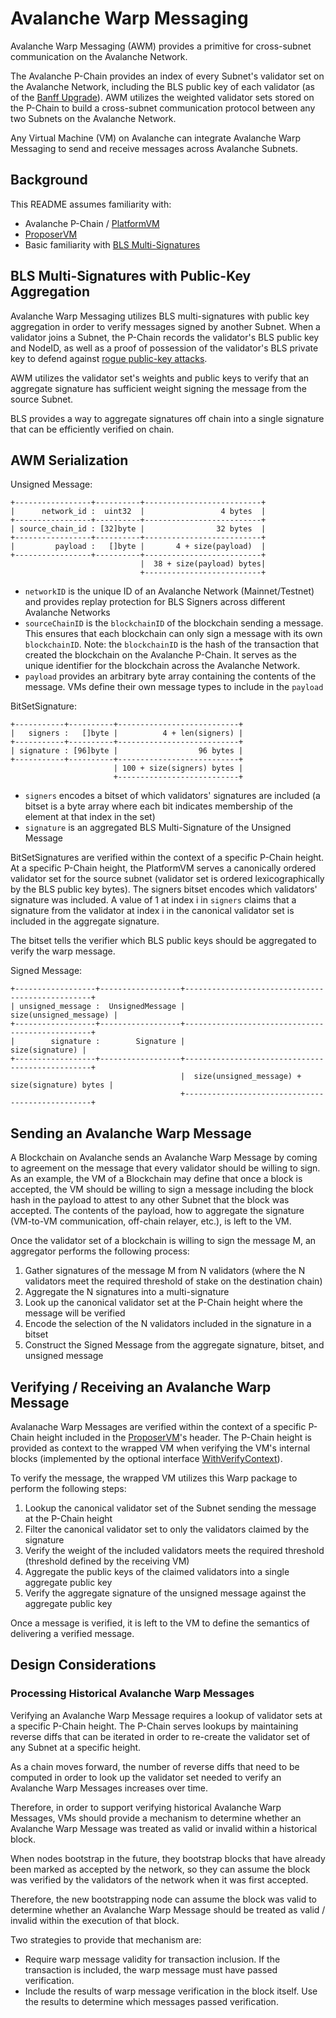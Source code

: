 # Avalanche Warp Messaging

Avalanche Warp Messaging (AWM) provides a primitive for cross-subnet communication on the Avalanche Network.

The Avalanche P-Chain provides an index of every Subnet's validator set on the Avalanche Network, including the BLS public key of each validator (as of the [Banff Upgrade](https://github.com/ava-labs/avalanchego/releases/v1.9.0)). AWM utilizes the weighted validator sets stored on the P-Chain to build a cross-subnet communication protocol between any two Subnets on the Avalanche Network.

Any Virtual Machine (VM) on Avalanche can integrate Avalanche Warp Messaging to send and receive messages across Avalanche Subnets.

## Background

This README assumes familiarity with:

- Avalanche P-Chain / [PlatformVM](../)
- [ProposerVM](../../proposervm/README.md)
- Basic familiarity with [BLS Multi-Signatures](https://crypto.stanford.edu/~dabo/pubs/papers/BLSmultisig.html)

## BLS Multi-Signatures with Public-Key Aggregation

Avalanche Warp Messaging utilizes BLS multi-signatures with public key aggregation in order to verify messages signed by another Subnet. When a validator joins a Subnet, the P-Chain records the validator's BLS public key and NodeID, as well as a proof of possession of the validator's BLS private key to defend against [rogue public-key attacks](https://crypto.stanford.edu/~dabo/pubs/papers/BLSmultisig.html#mjx-eqn-eqaggsame).

AWM utilizes the validator set's weights and public keys to verify that an aggregate signature has sufficient weight signing the message from the source Subnet.

BLS provides a way to aggregate signatures off chain into a single signature that can be efficiently verified on chain.

## AWM Serialization

Unsigned Message:
```
+-----------------+----------+--------------------------+
|      network_id :  uint32  |                 4 bytes  |
+-----------------+----------+--------------------------+
| source_chain_id : [32]byte |                32 bytes  |
+-----------------+----------+--------------------------+
|         payload :   []byte |       4 + size(payload)  |
+-----------------+----------+--------------------------+
                             |  38 + size(payload) bytes|
                             +--------------------------+
```

- `networkID` is the unique ID of an Avalanche Network (Mainnet/Testnet) and provides replay protection for BLS Signers across different Avalanche Networks
- `sourceChainID` is the `blockchainID` of the blockchain sending a message. This ensures that each blockchain can only sign a message with its own `blockchainID`. Note: the `blockchainID` is the hash of the transaction that created the blockchain on the Avalanche P-Chain. It serves as the unique identifier for the blockchain across the Avalanche Network.
- `payload` provides an arbitrary byte array containing the contents of the message. VMs define their own message types to include in the `payload`


BitSetSignature:
```
+-----------+----------+---------------------------+
|   signers :   []byte |          4 + len(signers) |
+-----------+----------+---------------------------+
| signature : [96]byte |                  96 bytes |
+-----------+----------+---------------------------+
                       | 100 + size(signers) bytes |
                       +---------------------------+
```

- `signers` encodes a bitset of which validators' signatures are included (a bitset is a byte array where each bit indicates membership of the element at that index in the set)
- `signature` is an aggregated BLS Multi-Signature of the Unsigned Message

BitSetSignatures are verified within the context of a specific P-Chain height. At a specific P-Chain height, the PlatformVM serves a canonically ordered validator set for the source subnet (validator set is ordered lexicographically by the BLS public key bytes). The signers bitset encodes which validators' signature was included. A value of 1 at index i in `signers` claims that a signature from the validator at index i in the canonical validator set is included in the aggregate signature.

The bitset tells the verifier which BLS public keys should be aggregated to verify the warp message.

Signed Message:
```
+------------------+------------------+-------------------------------------------------+
| unsigned_message :  UnsignedMessage |                          size(unsigned_message) |
+------------------+------------------+-------------------------------------------------+
|        signature :        Signature |                                 size(signature) |
+------------------+------------------+-------------------------------------------------+
                                      |  size(unsigned_message) + size(signature) bytes |
                                      +-------------------------------------------------+
```

## Sending an Avalanche Warp Message

A Blockchain on Avalanche sends an Avalanche Warp Message by coming to agreement on the message that every validator should be willing to sign. As an example, the VM of a Blockchain may define that once a block is accepted, the VM should be willing to sign a message including the block hash in the payload to attest to any other Subnet that the block was accepted. The contents of the payload, how to aggregate the signature (VM-to-VM communication, off-chain relayer, etc.), is left to the VM.

Once the validator set of a blockchain is willing to sign the message M, an aggregator performs the following process:

1. Gather signatures of the message M from N validators (where the N validators meet the required threshold of stake on the destination chain)
2. Aggregate the N signatures into a multi-signature
3. Look up the canonical validator set at the P-Chain height where the message will be verified
4. Encode the selection of the N validators included in the signature in a bitset
5. Construct the Signed Message from the aggregate signature, bitset, and unsigned message

## Verifying / Receiving an Avalanche Warp Message

Avalanache Warp Messages are verified within the context of a specific P-Chain height included in the [ProposerVM](../../proposervm/README.md)'s header. The P-Chain height is provided as context to the wrapped VM when verifying the VM's internal blocks (implemented by the optional interface [WithVerifyContext](../../../snow/engine/snowman/block/block_context_vm.go)).

To verify the message, the wrapped VM utilizes this Warp package to perform the following steps:

1. Lookup the canonical validator set of the Subnet sending the message at the P-Chain height
2. Filter the canonical validator set to only the validators claimed by the signature
3. Verify the weight of the included validators meets the required threshold (threshold defined by the receiving VM)
4. Aggregate the public keys of the claimed validators into a single aggregate public key
5. Verify the aggregate signature of the unsigned message against the aggregate public key

Once a message is verified, it is left to the VM to define the semantics of delivering a verified message.

## Design Considerations

### Processing Historical Avalanche Warp Messages

Verifying an Avalanche Warp Message requires a lookup of validator sets at a specific P-Chain height. The P-Chain serves lookups by maintaining reverse diffs that can be iterated in order to re-create the validator set of any Subnet at a specific height.

As a chain moves forward, the number of reverse diffs that need to be computed in order to look up the validator set needed to verify an Avalanche Warp Messages increases over time.

Therefore, in order to support verifying historical Avalanche Warp Messages, VMs should provide a mechanism to determine whether an Avalanche Warp Message was treated as valid or invalid within a historical block.

When nodes bootstrap in the future, they bootstrap blocks that have already been marked as accepted by the network, so they can assume the block was verified by the validators of the network when it was first accepted.

Therefore, the new bootstrapping node can assume the block was valid to determine whether an Avalanche Warp Message should be treated as valid / invalid within the execution of that block.

Two strategies to provide that mechanism are:

- Require warp message validity for transaction inclusion. If the transaction is included, the warp message must have passed verification.
- Include the results of warp message verification in the block itself. Use the results to determine which messages passed verification.

